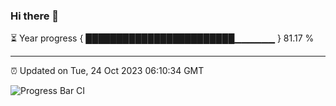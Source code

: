 ### Hi there 👋

⏳ Year progress { ████████████████████████▁▁▁▁▁▁ } 81.17 %

---

⏰ Updated on Tue, 24 Oct 2023 06:10:34 GMT

![Progress Bar CI](https://github.com/Shyam-Makwana/GitHub-Actions-Demo/workflows/Progress%20Bar%20CI/badge.svg)
